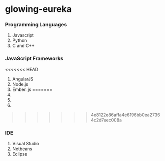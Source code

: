 # glowing-eureka

### Programming Languages
1. Javascript
2. Python
3. C and C++

### JavaScript Frameworks
<<<<<<< HEAD
1. AngularJS
2. Node.js
3. Ember. js
=======
1.
2. 
3.
>>>>>>> 4e8122e86affa4e6196bb0ea27364c2d7eec008a

### IDE
1. Visual Studio
2. Netbeans
3. Eclipse